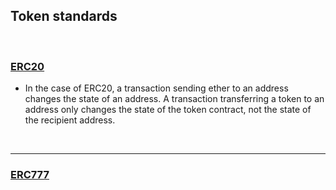 ## Token standards

<br>

### [ERC20](https://github.com/bt3gl-labs/Blockchain-Hacking-Toolkit/blob/main/Solidity-Expert/Token-standards/erc20.md)

* In the case of ERC20, a transaction sending ether to an address changes the state of an address. A transaction transferring a token to an address only changes the state of the token contract, not the state of the recipient address.


<br>

---

### [ERC777](https://github.com/bt3gl-labs/Blockchain-Hacking-Toolkit/blob/main/Solidity-Expert/Token-standards/erc777.md)
